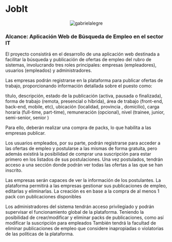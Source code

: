 # JobIt

<p align="center"> <img src="[https://miro.medium.com/v2/resize:fit:679/1*yw0TnheAGN-LPneDaTlaxw.gi](https://en.it-jobs.de/static/rendering/results/logo_mobile.png)" alt="gabrielalegre" /> </p>

### Alcance: Aplicación Web de Búsqueda de Empleo en el sector IT                    
El proyecto consistirá en el desarrollo de una aplicación web destinada a facilitar la búsqueda y publicación de ofertas de empleo del rubro de sistemas, involucrando tres roles principales: empresas (empleadores), usuarios (empleados) y administradores. 

Las empresas podrán registrarse en la plataforma para publicar ofertas de trabajo, proporcionando información detallada sobre el puesto como:

título, descripción, estado de la publicación (activa, pausada o finalizada), forma de trabajo (remota, presencial o  híbrida), área de trabajo (front-end, back-end, mobile, etc), ubicación (localidad, provincia , domicilio), carga horaria (full-time, part-time), remuneración (opcional), nivel (trainee, junior, semi-senior, senior )

Para ello, deberán realizar una compra de packs, lo que habilita a las empresas publicar.

Los usuarios empleados, por su parte, podrán registrarse para acceder a las ofertas de empleo y postularse a las mismas de forma gratuita, pero además existirá la posibilidad de comprar una suscripción para estar primero en los listados de sus postulaciones. Una vez postulados, tendrán acceso a una sección donde podrán ver todas las ofertas a las que se han inscrito.

Las empresas serán capaces de ver la información de los postulantes. La plataforma permitirá a las empresas gestionar sus publicaciones de empleo, editarlas y eliminarlas. La creación es en base a la compra de al menos 1 pack con publicaciones disponibles

Los administradores del sistema tendrán acceso privilegiado y podrán supervisar el funcionamiento global de la plataforma. Teniendo la posibilidad de crear/modificar y eliminar packs de publicaciones, como así modificar la suscripción para empleados
También tendrá la facultad de eliminar publicaciones de empleo que considere inapropiadas o violatorias de las políticas de la plataforma.

